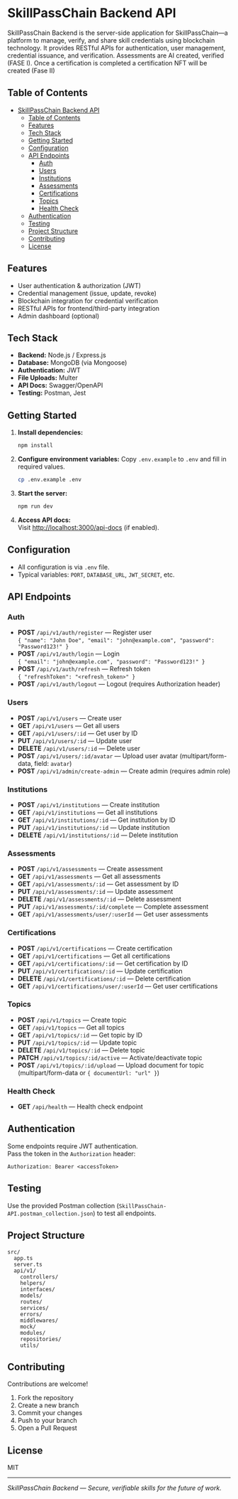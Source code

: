 
# SkillPassChain Backend API

SkillPassChain Backend is the server-side application for SkillPassChain—a platform to manage, verify, and share skill credentials using blockchain technology. It provides RESTful APIs for authentication, user management, credential issuance, and verification. 
Assessments are AI created, verified (FASE I).
Once a certification is completed a certification NFT will be created (Fase II)

## Table of Contents

- [SkillPassChain Backend API](#skillpasschain-backend-api)
  - [Table of Contents](#table-of-contents)
  - [Features](#features)
  - [Tech Stack](#tech-stack)
  - [Getting Started](#getting-started)
  - [Configuration](#configuration)
  - [API Endpoints](#api-endpoints)
    - [Auth](#auth)
    - [Users](#users)
    - [Institutions](#institutions)
    - [Assessments](#assessments)
    - [Certifications](#certifications)
    - [Topics](#topics)
    - [Health Check](#health-check)
  - [Authentication](#authentication)
  - [Testing](#testing)
  - [Project Structure](#project-structure)
  - [Contributing](#contributing)
  - [License](#license)

## Features

- User authentication & authorization (JWT)
- Credential management (issue, update, revoke)
- Blockchain integration for credential verification
- RESTful APIs for frontend/third-party integration
- Admin dashboard (optional)

## Tech Stack

- **Backend:** Node.js / Express.js
- **Database:** MongoDB (via Mongoose)
- **Authentication:** JWT
- **File Uploads:** Multer
- **API Docs:** Swagger/OpenAPI
- **Testing:** Postman, Jest

## Getting Started

1. **Install dependencies:**
   ```bash
   npm install
   ```
2. **Configure environment variables:**
   Copy `.env.example` to `.env` and fill in required values.
   ```bash
   cp .env.example .env
   ```
3. **Start the server:**
   ```bash
   npm run dev
   ```
4. **Access API docs:**  
   Visit [http://localhost:3000/api-docs](http://localhost:3000/api-docs) (if enabled).

## Configuration

- All configuration is via `.env` file.
- Typical variables: `PORT`, `DATABASE_URL`, `JWT_SECRET`, etc.

## API Endpoints

### Auth

- **POST** `/api/v1/auth/register` — Register user  
  `{ "name": "John Doe", "email": "john@example.com", "password": "Password123!" }`
- **POST** `/api/v1/auth/login` — Login  
  `{ "email": "john@example.com", "password": "Password123!" }`
- **POST** `/api/v1/auth/refresh` — Refresh token  
  `{ "refreshToken": "<refresh_token>" }`
- **POST** `/api/v1/auth/logout` — Logout (requires Authorization header)

### Users

- **POST** `/api/v1/users` — Create user
- **GET** `/api/v1/users` — Get all users
- **GET** `/api/v1/users/:id` — Get user by ID
- **PUT** `/api/v1/users/:id` — Update user
- **DELETE** `/api/v1/users/:id` — Delete user
- **POST** `/api/v1/users/:id/avatar` — Upload user avatar (multipart/form-data, field: `avatar`)
- **POST** `/api/v1/admin/create-admin` — Create admin (requires admin role)

### Institutions

- **POST** `/api/v1/institutions` — Create institution
- **GET** `/api/v1/institutions` — Get all institutions
- **GET** `/api/v1/institutions/:id` — Get institution by ID
- **PUT** `/api/v1/institutions/:id` — Update institution
- **DELETE** `/api/v1/institutions/:id` — Delete institution

### Assessments

- **POST** `/api/v1/assessments` — Create assessment
- **GET** `/api/v1/assessments` — Get all assessments
- **GET** `/api/v1/assessments/:id` — Get assessment by ID
- **PUT** `/api/v1/assessments/:id` — Update assessment
- **DELETE** `/api/v1/assessments/:id` — Delete assessment
- **PUT** `/api/v1/assessments/:id/complete` — Complete assessment
- **GET** `/api/v1/assessments/user/:userId` — Get user assessments

### Certifications

- **POST** `/api/v1/certifications` — Create certification
- **GET** `/api/v1/certifications` — Get all certifications
- **GET** `/api/v1/certifications/:id` — Get certification by ID
- **PUT** `/api/v1/certifications/:id` — Update certification
- **DELETE** `/api/v1/certifications/:id` — Delete certification
- **GET** `/api/v1/certifications/user/:userId` — Get user certifications

### Topics

- **POST** `/api/v1/topics` — Create topic
- **GET** `/api/v1/topics` — Get all topics
- **GET** `/api/v1/topics/:id` — Get topic by ID
- **PUT** `/api/v1/topics/:id` — Update topic
- **DELETE** `/api/v1/topics/:id` — Delete topic
- **PATCH** `/api/v1/topics/:id/active` — Activate/deactivate topic
- **POST** `/api/v1/topics/:id/upload` — Upload document for topic (multipart/form-data or `{ documentUrl: "url" }`)

### Health Check

- **GET** `/api/health` — Health check endpoint

## Authentication

Some endpoints require JWT authentication.  
Pass the token in the `Authorization` header:

```
Authorization: Bearer <accessToken>
```

## Testing

Use the provided Postman collection (`SkillPassChain-API.postman_collection.json`) to test all endpoints.

## Project Structure

```
src/
  app.ts
  server.ts
  api/v1/
    controllers/
    helpers/
    interfaces/
    models/
    routes/
    services/
    errors/
    middlewares/
    mock/
    modules/
    repositories/
    utils/
```

## Contributing

Contributions are welcome!  
1. Fork the repository  
2. Create a new branch  
3. Commit your changes  
4. Push to your branch  
5. Open a Pull Request

## License

MIT

---

_SkillPassChain Backend — Secure, verifiable skills for the future of work._
